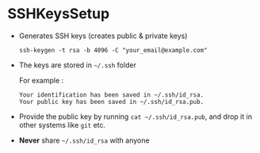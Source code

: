 # SSHKeysSetup

- Generates SSH keys (creates public & private keys)
    ```
    ssh-keygen -t rsa -b 4096 -C "your_email@example.com"
    ```
- The keys are stored in `~/.ssh` folder

    For example :
    ```
    Your identification has been saved in ~/.ssh/id_rsa.
    Your public key has been saved in ~/.ssh/id_rsa.pub. 
    ```
- Provide the public key by running `cat ~/.ssh/id_rsa.pub`, and drop it in other systems like `git` etc.

- **Never** share `~/.ssh/id_rsa` with anyone

